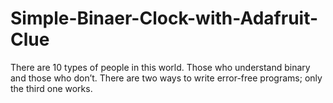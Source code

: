 # Simple-Binaer-Clock-with-Adafruit-Clue
There are 10 types of people in this world. Those who understand binary and those who don’t.
There are two ways to write error-free programs; only the third one works.
